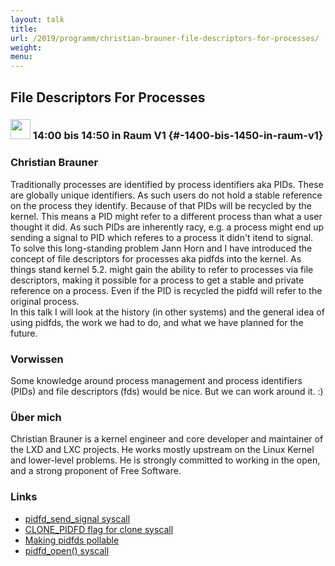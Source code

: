 ```yaml
---
layout: talk
title:
url: /2019/programm/christian-brauner-file-descriptors-for-processes/
weight:
menu:
---
```

## File Descriptors For Processes

### <img height = "32" src="../../../images/talk.svg"> 14:00 bis 14:50 in Raum V1 {#-1400-bis-1450-in-raum-v1}

### Christian Brauner

Traditionally processes are identified by process identifiers aka PIDs. These are globally unique identifiers. As such users do not hold a stable reference on the process they identify. Because of that PIDs will be recycled by the kernel. This means a PID might refer to a different process than what a user thought it did. As such PIDs are inherently racy, e.g. a process might end up sending a signal to PID which referes to a process it didn't itend to signal.  
To solve this long-standing problem Jann Horn and I have introduced the concept of file descriptors for processes aka pidfds into the kernel. As things stand kernel 5.2. might gain the ability to refer to processes via file descriptors, making it possible for a process to get a stable and private reference on a process. Even if the PID is recycled the pidfd will refer to the original process.  
In this talk I will look at the history (in other systems) and the general idea of using pidfds, the work we had to do, and what we have planned for the future.

### Vorwissen

Some knowledge around process management and process identifiers (PIDs) and file descriptors (fds) would be nice. But we can work around it. :)

### Über mich

Christian Brauner is a kernel engineer and core developer and maintainer of the LXD and LXC projects. He works mostly upstream on the Linux Kernel and lower-level problems. He is strongly committed to working in the open, and a strong proponent of Free Software.

### Links

- <a href="https://git.kernel.org/pub/scm/linux/kernel/git/torvalds/linux.git/commit/?id=a9dce6679d736cb3d612af39bab9f31f8db66f9b" target="_blank">pidfd_send_signal syscall</a>
- <a href="https://git.kernel.org/pub/scm/linux/kernel/git/torvalds/linux.git/commit/?id=eac7078a0fff1e72cf2b641721e3f55ec7e5e21e" target="_blank">CLONE_PIDFD flag for clone syscall</a>
- <a href="https://git.kernel.org/pub/scm/linux/kernel/git/torvalds/linux.git/commit/?id=b53b0b9d9a613c418057f6cb921c2f40a6f78c24" target="_blank">Making pidfds pollable</a>
- <a href="https://git.kernel.org/pub/scm/linux/kernel/git/torvalds/linux.git/commit/?id=32fcb426ec001cb6d5a4a195091a8486ea77e2df" target="_blank">pidfd_open() syscall</a>